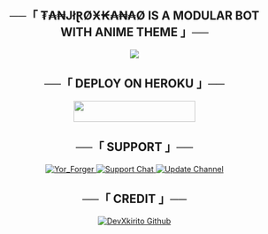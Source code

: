 <h2 align="center">
    ──「 ₮₳₦JłⱤØӾ₭₳₦₳Ø IS A MODULAR BOT WITH ANIME THEME 」──
</h2>

<p align="center">
  <img src="https://telegra.ph/file/2ba125d681fc28d14f741.jpg">
</p>

<h2 align="center">
    ──「 DEPLOY ON HEROKU 」──
</h2>

<p align="center"><a href="https://heroku.com/deploy?template=https://github.com/DevXkirito/yor-froger-bot"> <img src="https://img.shields.io/badge/Deploy%20To%20Heroku-darkgreen&red?style=for-the-badge&logo=heroku" width="220" height="38.45"/></a></p>


<h2 align="center">
    ──「 SUPPORT 」──
</h2>

<p align="center">
<a href= "http://t.me/TanjiroXKanaobot"> <img src="https://img.shields.io/badge/TanjiroXKanao-User-lightpurplepurple?style=for-the-badge&logo=telegram" alt=Yor_Forger on Telegram" /> </a>
<a href= "https://t.me/asta_est"> <img src="https://img.shields.io/badge/Support-Chat-lightpurple?style=for-the-badge&logo=telegram" alt="Support Chat" /> </a>
<a href="https://t.me/TeamxXYZ"> <img src="https://img.shields.io/badge/Update-Channel-lightpurple?style=for-the-badge&logo=telegram" alt="Update Channel" /> </a>
</p>

<h2 align="center">
    ──「 CREDIT 」──
</h2>

<p align="center">
<a href="https://github.com/DevXkirito"> <img src="https://img.shields.io/badge/DevXkirito-Github-magenta?style=for-the-badge&logo=github" alt="DevXkirito Github" /> </a>
</p>
